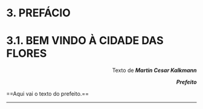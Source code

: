<h1>3. PREFÁCIO </h1>

# 3.1. **BEM VINDO À CIDADE DAS FLORES**

<p style = "text-align: right"> Texto de <em><b>Martin Cesar Kalkmann</b></em></p>
<p style = "text-align: right"><em><b>Prefeito</b></em></p>

==Aqui vai o texto do prefeito.==

---
